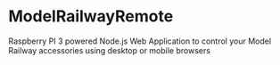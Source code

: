 # ModelRailwayRemote
Raspberry PI 3 powered Node.js Web Application to control your Model Railway accessories using desktop or mobile browsers
